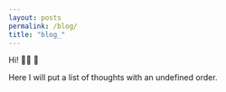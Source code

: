 ```yaml
---
layout: posts
permalink: /blog/
title: "blog_"
---
```


Hi! 👋🏼 🚀

Here I will put a list of thoughts with an undefined order.